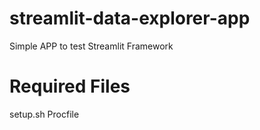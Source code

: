 # streamlit-data-explorer-app
Simple APP to test Streamlit Framework 

# Required Files
setup.sh
Procfile

